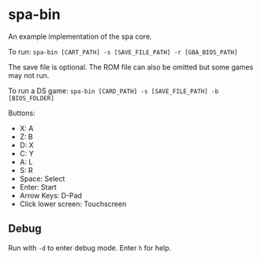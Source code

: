 # spa-bin
An example implementation of the spa core.

To run: `spa-bin [CART_PATH] -s [SAVE_FILE_PATH] -r [GBA_BIOS_PATH]`

The save file is optional. The ROM file can also be omitted but some games may not run.

To run a DS game: `spa-bin [CARD_PATH] -s [SAVE_FILE_PATH] -b [BIOS_FOLDER]`

Buttons:
- X: A
- Z: B
- D: X
- C: Y
- A: L
- S: R
- Space: Select
- Enter: Start
- Arrow Keys: D-Pad
- Click lower screen: Touchscreen

## Debug
Run with `-d` to enter debug mode. Enter `h` for help.

